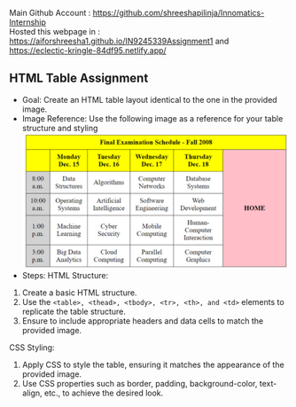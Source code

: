 Main Github Account : https://github.com/shreeshapilinja/Innomatics-Internship <br>
Hosted this webpage in : https://aiforshreesha1.github.io/IN9245339Assignment1   and  https://eclectic-kringle-84df95.netlify.app/

## HTML Table Assignment

- Goal: Create an HTML table layout identical to the one in the provided image.
- Image Reference: Use the following image as a reference for your table structure and styling
![](./img.png)
- Steps:
HTML Structure:
1. Create a basic HTML structure.
2. Use the ```<table>, <thead>, <tbody>, <tr>, <th>, and <td>``` elements to replicate the table structure.
3. Ensure to include appropriate headers and data cells to match the provided image.

CSS Styling:
1. Apply CSS to style the table, ensuring it matches the appearance of the provided
image.
2. Use CSS properties such as border, padding, background-color,
text-align, etc., to achieve the desired look.
